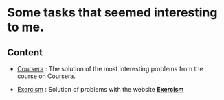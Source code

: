# Some tasks that seemed interesting to me.

## Content 
* [Coursera](https://github.com/DaveFres/Python_Projects/tree/master/coursera) : The solution of the most interesting problems from the course on Coursera.

* [Exercism](https://github.com/DaveFres/Python_Projects/tree/master/exercism) : Solution of problems with the website [**Exercism**](https://exercism.io) 




